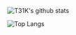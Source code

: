 <!--
**T31K/T31K** is a ✨ _special_ ✨ repository because its `README.md` (this file) appears on your GitHub profile.

Here are some ideas to get you started:

- 🔭 I’m currently working on ...
- 🌱 I’m currently learning ...
- 👯 I’m looking to collaborate on ...
- 🤔 I’m looking for help with ...
- 💬 Ask me about ...
- 📫 How to reach me: ...
- 😄 Pronouns: ...
- ⚡ Fun fact: ...
![Social banner for jh3y](https://github.com/T31K/T31K/raw/master/bg.jpg)
-->

![T31K's github stats](https://github-readme-stats.vercel.app/api?username=T31K&show_icons=true&count_private=true&theme=graywhite&bg_color=0,b6fbff,83a4d4)

![Top Langs](https://github-readme-stats.vercel.app/api/top-langs/?username=T31K&layout=compact)
